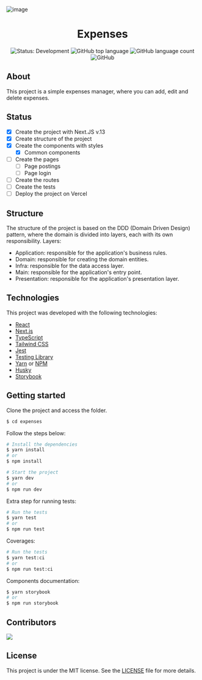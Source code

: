 ![image](https://user-images.githubusercontent.com/31235308/201514264-80aeaa07-515c-4549-9f50-abc6b309e945.png)

<h1 align="center">Expenses</h1>

<p align="center" margin-top="25px" >
  <img src="https://img.shields.io/badge/Status-Development-red" alt="Status: Development" />
  <img alt="GitHub top language" src="https://img.shields.io/github/languages/top/viniciusanchieta/expenses?color=blueviolet">

  <img alt="GitHub language count" src="https://img.shields.io/github/languages/count/viniciusanchieta/expenses?color=blueviolet">

  <img alt="GitHub" src="https://img.shields.io/github/license/viniciusanchieta/expenses?color=blueviolet">
</p>

## About

This project is a simple expenses manager, where you can add, edit and delete expenses.

## Status

-   [x] Create the project with Next.JS v.13
-   [x] Create structure of the project
-   [x] Create the components with styles
    -   [x] Common components
-   [ ] Create the pages
    -   [ ] Page postings
    -   [ ] Page login
-   [ ] Create the routes
-   [ ] Create the tests
-   [ ] Deploy the project on Vercel

## Structure

The structure of the project is based on the DDD (Domain Driven Design) pattern, where the domain is divided into layers, each with its own responsibility.
Layers:

-   Application: responsible for the application's business rules.
-   Domain: responsible for creating the domain entities.
-   Infra: responsible for the data access layer.
-   Main: responsible for the application's entry point.
-   Presentation: responsible for the application's presentation layer.

## Technologies

This project was developed with the following technologies:

-   [React](https://reactjs.org)
-   [Next.js](https://nextjs.org)
-   [TypeScript](https://www.typescriptlang.org)
-   [Tailwind CSS](https://tailwindcss.com)
-   [Jest](https://jestjs.io)
-   [Testing Library](https://testing-library.com)
-   [Yarn](https://yarnpkg.com) or [NPM](https://www.npmjs.com)
-   [Husky](https://typicode.github.io/husky/#/)
-   [Storybook](https://storybook.js.org)

## Getting started

Clone the project and access the folder.

```bash
$ cd expenses
```

Follow the steps below:

```bash
# Install the dependencies
$ yarn install
# or
$ npm install
```

```bash
# Start the project
$ yarn dev
# or
$ npm run dev
```

Extra step for running tests:

```bash
# Run the tests
$ yarn test
# or
$ npm run test
```

Coverages:

```bash
# Run the tests
$ yarn test:ci
# or
$ npm run test:ci
```

Components documentation:

```bash
$ yarn storybook
# or
$ npm run storybook
```

## Contributors

[![](https://contrib.rocks/image?repo=viniciusanchieta/generate-component-and-style)](https://github.com/viniciusanchieta/generate-component-and-style/graphs/contributors)

## License

This project is under the MIT license. See the [LICENSE](LICENSE.md) file for more details.
